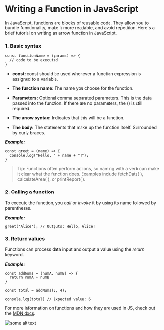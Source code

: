 # Writing a Function in JavaScript

In JavaScript, functions are blocks of reusable code. They allow you to bundle functionality, make it more readable, and avoid repetition. Here's a brief tutorial on writing an arrow function in JavaScript.

### 1. Basic syntax

```
const functionName = (params) => {
  // code to be executed
}
```

+ **const:** const should be used whenever a function expression is assigned to a variable.

+ **The function name:** The name you choose for the function.

+ **Parameters:** Optional comma separated parameters. This is the data passed into the function. If there are no parameters, the () is still required.

+ **The arrow syntax:** Indicates that this will be a function.

+ **The body:** The statements that make up the function itself. Surrounded by curly braces.


***Example:*** 

```
const greet = (name) => {
  console.log("Hello, " + name + "!");
}
```

>Tip: Functions often perform actions, so naming with a verb can make it clear what the function does. Examples include fetchData( ), calculateArea( ), or printReport( ). 

### 2. Calling a function

To execute the function, you *call* or *invoke* it by using its name followed by parentheses.

***Example:*** 

```
greet('Alice'); // Outputs: Hello, Alice!
```

### 3. Return values

Functions can process data input and output a value using the *return* keyword.

***Example:*** 

```
const addNums = (numA, numB) => {
  return numA + numB
}

const total = addNums(2, 4);

console.log(total) // Expected value: 6
```

For more information on functions and how they are used in JS, check out the [MDN docs].

[MDN docs]: https://developer.mozilla.org/en-US/docs/Web/JavaScript/Guide/Functions


![some alt text](https://images.unsplash.com/photo-1482062364825-616fd23b8fc1?q=80&w=2940&auto=format&fit=crop&ixlib=rb-4.0.3&ixid=M3wxMjA3fDB8MHxwaG90by1wYWdlfHx8fGVufDB8fHx8fA%3D%3D)